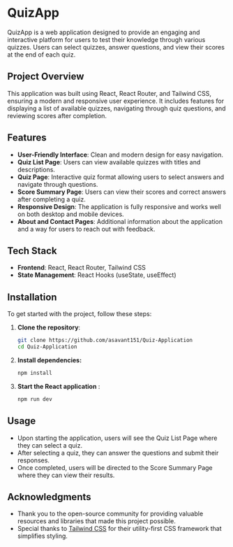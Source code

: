 # QuizApp

QuizApp is a web application designed to provide an engaging and interactive platform for users to test their knowledge through various quizzes. Users can select quizzes, answer questions, and view their scores at the end of each quiz.

## Project Overview

This application was built using React, React Router, and Tailwind CSS, ensuring a modern and responsive user experience. It includes features for displaying a list of available quizzes, navigating through quiz questions, and reviewing scores after completion.

## Features

- **User-Friendly Interface**: Clean and modern design for easy navigation.
- **Quiz List Page**: Users can view available quizzes with titles and descriptions.
- **Quiz Page**: Interactive quiz format allowing users to select answers and navigate through questions.
- **Score Summary Page**: Users can view their scores and correct answers after completing a quiz.
- **Responsive Design**: The application is fully responsive and works well on both desktop and mobile devices.
- **About and Contact Pages**: Additional information about the application and a way for users to reach out with feedback.

## Tech Stack

- **Frontend**: React, React Router, Tailwind CSS
- **State Management**: React Hooks (useState, useEffect)

## Installation

To get started with the project, follow these steps:

1. **Clone the repository**:

   ```bash
   git clone https://github.com/asavant151/Quiz-Application
   cd Quiz-Application
   ```

2. **Install dependencies:**

    ```bash
    npm install
    ```

3. **Start the React application** :

    ```bash
    npm run dev
    ```

## Usage
 - Upon starting the application, users will see the Quiz List Page where they can select a quiz.
 - After selecting a quiz, they can answer the questions and submit their responses.
 - Once completed, users will be directed to the Score Summary Page where they can view their results.

## Acknowledgments

 - Thank you to the open-source community for providing valuable resources and libraries that made this project possible.
 - Special thanks to [Tailwind CSS](https://tailwindcss.com/)  for their utility-first CSS framework that simplifies styling.